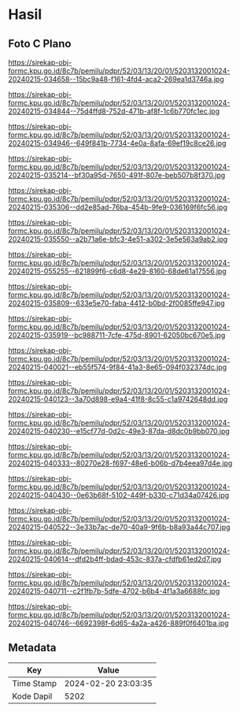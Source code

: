 # Hasil

## Foto C Plano

https://sirekap-obj-formc.kpu.go.id/8c7b/pemilu/pdpr/52/03/13/20/01/5203132001024-20240215-034658--15bc9a48-f161-4fd4-aca2-269ea1d3746a.jpg

https://sirekap-obj-formc.kpu.go.id/8c7b/pemilu/pdpr/52/03/13/20/01/5203132001024-20240215-034844--75d4ffd8-752d-471b-af8f-1c6b770fc1ec.jpg

https://sirekap-obj-formc.kpu.go.id/8c7b/pemilu/pdpr/52/03/13/20/01/5203132001024-20240215-034946--649f841b-7734-4e0a-8afa-69ef19c8ce26.jpg

https://sirekap-obj-formc.kpu.go.id/8c7b/pemilu/pdpr/52/03/13/20/01/5203132001024-20240215-035214--bf30a95d-7650-491f-807e-beb507b8f370.jpg

https://sirekap-obj-formc.kpu.go.id/8c7b/pemilu/pdpr/52/03/13/20/01/5203132001024-20240215-035306--dd2e85ad-76ba-454b-9fe9-036169f6fc56.jpg

https://sirekap-obj-formc.kpu.go.id/8c7b/pemilu/pdpr/52/03/13/20/01/5203132001024-20240215-035550--a2b71a6e-bfc3-4e51-a302-3e5e563a9ab2.jpg

https://sirekap-obj-formc.kpu.go.id/8c7b/pemilu/pdpr/52/03/13/20/01/5203132001024-20240215-055255--621899f6-c6d8-4e29-8160-68de61a17556.jpg

https://sirekap-obj-formc.kpu.go.id/8c7b/pemilu/pdpr/52/03/13/20/01/5203132001024-20240215-035809--633e5e70-faba-4412-b0bd-2f0085ffe947.jpg

https://sirekap-obj-formc.kpu.go.id/8c7b/pemilu/pdpr/52/03/13/20/01/5203132001024-20240215-035919--bc988711-7cfe-475d-8901-62050bc670e5.jpg

https://sirekap-obj-formc.kpu.go.id/8c7b/pemilu/pdpr/52/03/13/20/01/5203132001024-20240215-040021--eb55f574-9f84-41a3-8e65-094f032374dc.jpg

https://sirekap-obj-formc.kpu.go.id/8c7b/pemilu/pdpr/52/03/13/20/01/5203132001024-20240215-040123--3a70d898-e9a4-41f8-8c55-c1a9742648dd.jpg

https://sirekap-obj-formc.kpu.go.id/8c7b/pemilu/pdpr/52/03/13/20/01/5203132001024-20240215-040230--e15cf77d-0d2c-49e3-87da-d8dc0b9bb070.jpg

https://sirekap-obj-formc.kpu.go.id/8c7b/pemilu/pdpr/52/03/13/20/01/5203132001024-20240215-040333--80270e28-f697-48e6-b06b-d7b4eea97d4e.jpg

https://sirekap-obj-formc.kpu.go.id/8c7b/pemilu/pdpr/52/03/13/20/01/5203132001024-20240215-040430--0e63b68f-5102-449f-b330-c71d34a07426.jpg

https://sirekap-obj-formc.kpu.go.id/8c7b/pemilu/pdpr/52/03/13/20/01/5203132001024-20240215-040522--3e33b7ac-de70-40a9-9f6b-b8a93a44c707.jpg

https://sirekap-obj-formc.kpu.go.id/8c7b/pemilu/pdpr/52/03/13/20/01/5203132001024-20240215-040614--dfd2b4ff-bdad-453c-837a-cfdfb61ed2d7.jpg

https://sirekap-obj-formc.kpu.go.id/8c7b/pemilu/pdpr/52/03/13/20/01/5203132001024-20240215-040711--c2f1fb7b-5dfe-4702-b6b4-4f1a3a6688fc.jpg

https://sirekap-obj-formc.kpu.go.id/8c7b/pemilu/pdpr/52/03/13/20/01/5203132001024-20240215-040746--6692398f-6d65-4a2a-a426-889f0f6401ba.jpg


## Metadata

| Key        | Value               |
| ---------- | ------------------- |
| Time Stamp | 2024-02-20 23:03:35 |
| Kode Dapil | 5202                |



